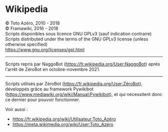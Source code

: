 Wikipedia
=========
&copy; Toto Azéro, 2010 - 2018<br />
&copy; Framawiki, 2016 - 2018<br />
Scripts disponibles sous licence GNU GPLv3 (sauf indication contraire)<br />
Scripts distributed under the terms of the GNU GPLv3 license (unless otherwise specified)	<br />
	https://www.gnu.org/licenses/gpl.html

---------

Scripts repris par NaggoBot (https://fr.wikipedia.org/User:NaggoBot) après l'arrêt de ZéroBot en octobre-novembre 2021.

---------
Scripts utilisés par ZéroBot (https://fr.wikipedia.org/User:ZéroBot), développés grâce au framework Pywikibot (https://www.mediawiki.org/wiki/Manual:Pywikibot), et qui nécessitent donc ce dernier pour pouvoir fonctionner.


Voir aussi :
* https://fr.wikipedia.org/wiki/Utilisateur:Toto_Azéro
* https://meta.wikimedia.org/wiki/User:Toto_Azéro

